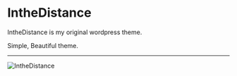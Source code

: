 IntheDistance
=============

IntheDistance is my original wordpress theme.

Simple, Beautiful theme.

---


![IntheDistance](https://raw.github.com/maasaamiichii/IntheDistance/master/IntheDistance/screenshot.png)